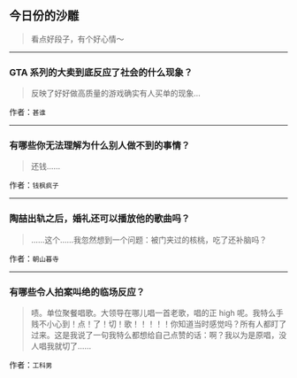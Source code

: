 ## 今日份的沙雕

> 看点好段子，有个好心情～


 
---

### GTA 系列的大卖到底反应了社会的什么现象？

> 反映了好好做高质量的游戏确实有人买单的现象…


作者：`甚谁`

---

### 有哪些你无法理解为什么别人做不到的事情？

> 还钱……


作者：`钱枫疯子`

---

### 陶喆出轨之后，婚礼还可以播放他的歌曲吗？

> ……这个……我忽然想到一个问题：被门夹过的核桃，吃了还补脑吗？


作者：`朝山暮寺`

---

### 有哪些令人拍案叫绝的临场反应？

> 啧。单位聚餐唱歌。大领导在哪儿唱一首老歌，唱的正 high 呢。我特么手贱不小心到！点！了！切！歌！！！！！你知道当时感觉吗？所有人都盯了过来。这是我说了一句我特么都想给自己点赞的话：啊？我以为是原唱，没人唱我就切了……


作者：`工科男`